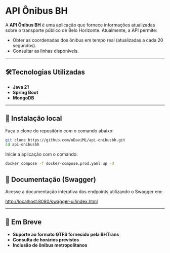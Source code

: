 # API Ônibus BH

A **API Ônibus BH** é uma aplicação que fornece informações atualizadas sobre o transporte público de Belo Horizonte. Atualmente, a API permite:

- Obter as coordenadas dos ônibus em tempo real (atualizadas a cada 20 segundos).
- Consultar as linhas disponíveis.

---

## 🛠Tecnologias Utilizadas

- **Java 21**
- **Spring Boot**
- **MongoDB**

---

## 🚀 Instalação local


Faça o clone do repositório com o comando abaixo:

```bash
git clone https://github.com/oDaviML/api-onibusbh.git
cd api-onibusbh
```

Inicie a aplicação com o comando:

```bash
docker compose -f docker-compose.prod.yaml up -d
```

## 📖 Documentação (Swagger)

Acesse a documentação interativa dos endpoints utilizando o Swagger em:

[http://localhost:8080/swagger-ui/index.html](http://localhost:8080/swagger-ui/index.html)

---

## 🚧 Em Breve

- **Suporte ao formato GTFS fornecido pela BHTrans**
- **Consulta de horários previstos**
- **Inclusão de ônibus metropolitanos**
